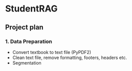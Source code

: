 # StudentRAG

## Project plan

### 1. Data Preparation

- Convert textbook to text file (PyPDF2)
- Clean text file, remove formatting, footers, headers etc.
- Segmentation